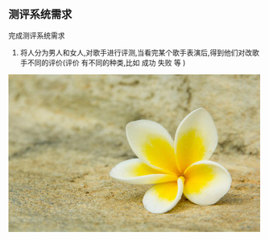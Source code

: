 
## 测评系统需求

完成测评系统需求

1. 将人分为男人和女人,对歌手进行评测,当看完某个歌手表演后,得到他们对改歌手不同的评价(评价 有不同的种类,比如 成功 失败 等
)
 
 
 
 
 
 
 
 
 
 
 
 
 
 
 
 
 
 
 
 
 
 
 
 
 
 
 
 
 
 
 
 


 
 
 
 
 
 
 
 
 
 
 
 
 
 
 
 
 
 
 
 
 
 
 
 
 
 
 
 
 
 
 
 
 
 
  ![](./img/mm/meizi37.jpg)